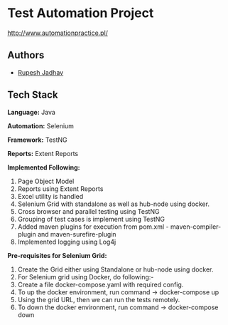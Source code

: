
# Test Automation Project

http://www.automationpractice.pl/


## Authors

- [Rupesh Jadhav](https://www.github.com/rupeshpjadhav)


## Tech Stack

**Language:** Java

**Automation:** Selenium

**Framework:** TestNG

**Reports:** Extent Reports

**Implemented Following:**
1. Page Object Model
2. Reports using Extent Reports
3. Excel utility is handled
4. Selenium Grid with standalone as well as hub-node using docker.
5. Cross browser and parallel testing using TestNG
6. Grouping of test cases is implement using TestNG
7. Added maven plugins for execution from pom.xml - maven-compiler-plugin and maven-surefire-plugin
8. Implemented logging using Log4j


**Pre-requisites for Selenium Grid:**
1. Create the Grid either using Standalone or hub-node using docker.
2. For Selenium grid using Docker, do following:-
3. Create a file docker-compose.yaml with required config.
4. To up the docker environment, run command -> docker-compose up 
5. Using the grid URL, then we can run the tests remotely. 
5. To down the docker environment, run command -> docker-compose down 
   



